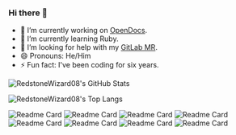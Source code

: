 ### Hi there 👋

- 🔭 I’m currently working on [OpenDocs](https://github.com/opendocs-editor).
- 🌱 I’m currently learning Ruby.
- 🤔 I’m looking for help with my [GitLab MR](https://gitlab.com/gitlab-org/gitlab/-/merge_requests/81101).
- 😄 Pronouns: He/Him
- ⚡ Fun fact: I've been coding for six years.



![RedstoneWizard08's GitHub Stats](https://github-readme-stats.vercel.app/api?username=RedstoneWizard08&theme=vue-dark&show_icons=true&count_private=true)

![RedstoneWizard08's Top Langs](https://github-readme-stats.vercel.app/api/top-langs/?theme=vue-dark&username=RedstoneWizard08)

![Readme Card](https://github-readme-stats.vercel.app/api/pin/?theme=vue-dark&username=RedstoneWizard08&repo=NBuild)
![Readme Card](https://github-readme-stats.vercel.app/api/pin/?theme=vue-dark&username=RedstoneWizard08&repo=Pterodocker)
![Readme Card](https://github-readme-stats.vercel.app/api/pin/?theme=vue-dark&username=RedstoneWizard08&repo=DockerProxy)
![Readme Card](https://github-readme-stats.vercel.app/api/pin/?theme=vue-dark&username=RedstoneWizard08&repo=mern-cli)
![Readme Card](https://github-readme-stats.vercel.app/api/pin/?theme=vue-dark&username=RedstoneWizard08&repo=workspace-images)
![Readme Card](https://github-readme-stats.vercel.app/api/pin/?theme=vue-dark&username=RedstoneWizard08&repo=vscodeweb-gitlab)
![Readme Card](https://github-readme-stats.vercel.app/api/pin/?theme=vue-dark&username=RedstoneWizard08&repo=Node.js-Docker-Images)
![Readme Card](https://github-readme-stats.vercel.app/api/pin/?theme=vue-dark&username=RedstoneWizard08&repo=vscode-test-web)
